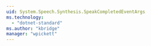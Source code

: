 ```yaml
---
uid: System.Speech.Synthesis.SpeakCompletedEventArgs
ms.technology: 
  - "dotnet-standard"
ms.author: "kbridge"
manager: "wpickett"
---
```

